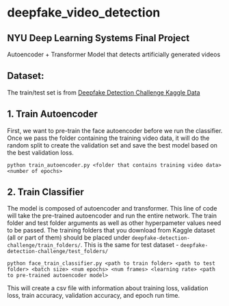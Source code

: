 # deepfake_video_detection

## NYU Deep Learning Systems Final Project
Autoencoder + Transformer Model that detects artificially generated videos


## Dataset: 
The train/test set is from [Deepfake Detection Challenge Kaggle Data](https://www.kaggle.com/c/deepfake-detection-challenge/data/)

## 1. Train Autoencoder
First, we want to pre-train the face autoencoder before we run the classifier. Once we pass the folder containing the training video data, it will do the random split to create the validation set and save the best model based on the best validation loss. 
```
python train_autoencoder.py <folder that contains training video data> <number of epochs>
```

## 2. Train Classifier
The model is composed of autoencoder and transformer. This line of code will take the pre-trained autoencoder and run the entire network.
The train folder and test folder arguments as well as other hyperpameter values need to be passed. The training folders that you download from Kaggle dataset (all or part of them) should be placed under `deepfake-detection-challenge/train_folders/`. This is the same for test dataset - `deepfake-detection-challenge/test_folders/`

```
python face_train_classifier.py <path to train folder> <path to test folder> <batch size> <num epochs> <num frames> <learning rate> <path to pre-trained autoencoder model>
```
This will create a csv file with information about training loss, validation loss, train accuracy, validation accuracy, and epoch run time.
